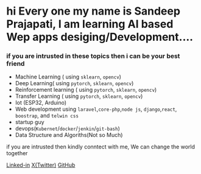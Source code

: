 # hi Every one my name is Sandeep Prajapati, I am learning AI based Wep apps desiging/Development....

### if you are intrusted in these topics then i can be your best friend
* Machine Learning ( using `sklearn`, `opencv`)
* Deep Learning( using `pytorch`, `sklearn`, `opencv`)
* Reinforcement learning ( using `pytorch`, `sklearn`, `opencv`)
* Transfer Learning ( using `pytorch`, `sklearn`, `opencv`)
* Iot (ESP32, Arduino)
* Web development using `laravel`,`core-php`,`node js`, `django`,`react`, `boostrap`, and `telwin css`
* startup guy
* devops(`Kubernet`/`docker`/`jenkin`/`git-bash`)
* Data Structure and Algoriths(Not so Much)


if you are intrusted then kindly conntect with me, We can change the world together

[Linked-in](https://www.linkedin.com/in/sandeep-prajapati-391604218/)
[X(Twitter)](https://twitter.com/mr_mark_of_ind)
[GitHub](https://github.com/sandeeep-prajapati)
